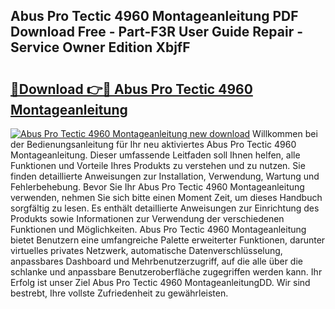 ## Abus Pro Tectic 4960 Montageanleitung PDF Download Free - Part-F3R User Guide Repair - Service Owner Edition XbjfF

# <h2><a href="http://df6hof1.blite.top/?on=Abus+Pro+Tectic+4960+Montageanleitung">🔗Download 👉🔴 Abus Pro Tectic 4960 Montageanleitung</a></h2>

[![Abus Pro Tectic 4960 Montageanleitung new download](https://i.imgur.com/lujVjoI.png)](http://df6hof1.blite.top/?on=Abus+Pro+Tectic+4960+Montageanleitung)
Willkommen bei der Bedienungsanleitung für Ihr neu aktiviertes Abus Pro Tectic 4960 Montageanleitung. Dieser umfassende Leitfaden soll Ihnen helfen, alle Funktionen und Vorteile Ihres Produkts zu verstehen und zu nutzen. Sie finden detaillierte Anweisungen zur Installation, Verwendung, Wartung und Fehlerbehebung. Bevor Sie Ihr Abus Pro Tectic 4960 Montageanleitung verwenden, nehmen Sie sich bitte einen Moment Zeit, um dieses Handbuch sorgfältig zu lesen. Es enthält detaillierte Anweisungen zur Einrichtung des Produkts sowie Informationen zur Verwendung der verschiedenen Funktionen und Möglichkeiten. Abus Pro Tectic 4960 Montageanleitung bietet Benutzern eine umfangreiche Palette erweiterter Funktionen, darunter virtuelles privates Netzwerk, automatische Datenverschlüsselung, anpassbares Dashboard und Mehrbenutzerzugriff, auf die alle über die schlanke und anpassbare Benutzeroberfläche zugegriffen werden kann. Ihr Erfolg ist unser Ziel Abus Pro Tectic 4960 MontageanleitungDD. Wir sind bestrebt, Ihre vollste Zufriedenheit zu gewährleisten.
